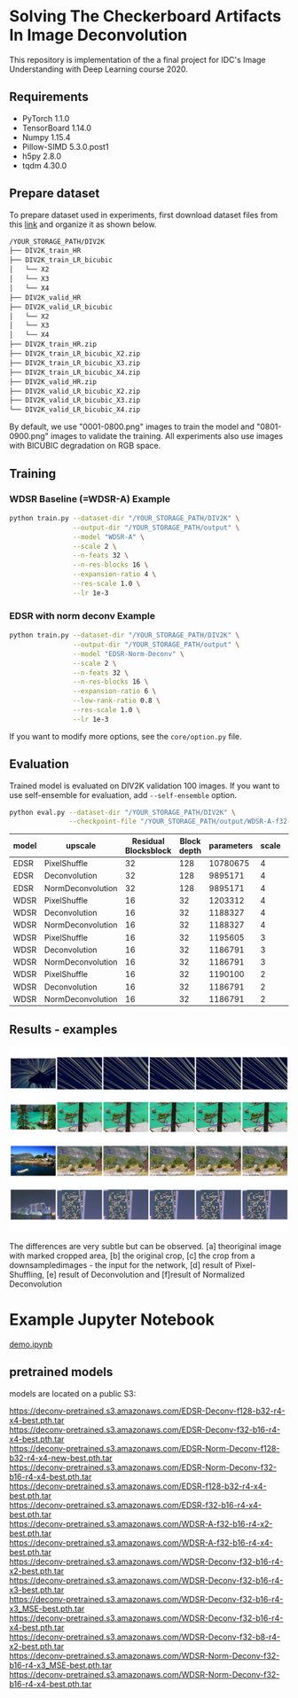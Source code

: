 # Solving The Checkerboard Artifacts In Image Deconvolution

This repository is implementation of the a final project for IDC's Image Understanding with Deep Learning course 2020.

## Requirements 
- PyTorch 1.1.0
- TensorBoard 1.14.0
- Numpy 1.15.4
- Pillow-SIMD 5.3.0.post1
- h5py 2.8.0
- tqdm 4.30.0

## Prepare dataset

To prepare dataset used in experiments, first download dataset files from this [link](https://data.vision.ee.ethz.ch/cvl/DIV2K) and organize it as shown below.

```bash
/YOUR_STORAGE_PATH/DIV2K
├── DIV2K_train_HR
├── DIV2K_train_LR_bicubic
│   └── X2
│   └── X3
│   └── X4
├── DIV2K_valid_HR
├── DIV2K_valid_LR_bicubic
│   └── X2
│   └── X3
│   └── X4
├── DIV2K_train_HR.zip
├── DIV2K_train_LR_bicubic_X2.zip
├── DIV2K_train_LR_bicubic_X3.zip
├── DIV2K_train_LR_bicubic_X4.zip
├── DIV2K_valid_HR.zip
├── DIV2K_valid_LR_bicubic_X2.zip
├── DIV2K_valid_LR_bicubic_X3.zip
└── DIV2K_valid_LR_bicubic_X4.zip
```

By default, we use "0001-0800.png" images to train the model and "0801-0900.png" images to validate the training.
All experiments also use images with BICUBIC degradation on RGB space.

## Training

### WDSR Baseline (=WDSR-A) Example

```bash
python train.py --dataset-dir "/YOUR_STORAGE_PATH/DIV2K" \
                --output-dir "/YOUR_STORAGE_PATH/output" \
                --model "WDSR-A" \
                --scale 2 \
                --n-feats 32 \
                --n-res-blocks 16 \
                --expansion-ratio 4 \
                --res-scale 1.0 \
                --lr 1e-3
```

### EDSR with norm deconv Example

```bash
python train.py --dataset-dir "/YOUR_STORAGE_PATH/DIV2K" \
                --output-dir "/YOUR_STORAGE_PATH/output" \
                --model "EDSR-Norm-Deconv" \
                --scale 2 \
                --n-feats 32 \
                --n-res-blocks 16 \
                --expansion-ratio 6 \
                --low-rank-ratio 0.8 \
                --res-scale 1.0 \
                --lr 1e-3
```

If you want to modify more options, see the `core/option.py` file.

## Evaluation

Trained model is evaluated on DIV2K validation 100 images. If you want to use self-ensemble for evaluation, add `--self-ensemble` option.

```bash
python eval.py --dataset-dir "/YOUR_STORAGE_PATH/DIV2K" \
               --checkpoint-file "/YOUR_STORAGE_PATH/output/WDSR-A-f32-b16-r4-x2-best.pth.tar"
```

| model |	upscale | Residual Blocksblock | Block depth |	parameters |	scale	 | PSNR  |
|-------|---------|----------------------|-------------|-------------|---------|-------|
|EDSR|	PixelShuffle|	32|	128|	10780675|	4	|29.04|
|EDSR|	Deconvolution|	32|	128|	9895171|	4	|29.04|
|EDSR|	NormDeconvolution|	32|	128|9895171|	4|	29.07|
|WDSR|	PixelShuffle|	16|	32|	1203312	|4|	28.77|
|WDSR|	Deconvolution|	16|	32|	1188327|	4|	28.86|
|WDSR|	NormDeconvolution|	16|	32|	1188327|	4|	28.9|
|WDSR|	PixelShuffle|	16|	32|	1195605	|3|	30.77|
|WDSR|	Deconvolution|	16|	32|	1186791|	3|	30.76|
|WDSR|	NormDeconvolution|	16|	32|	1186791|	3|	30.72|
|WDSR|	PixelShuffle|	16|	32|	1190100|	2|	34.67|
|WDSR|	Deconvolution|	16|	32|	1186791|	2|34.65|
|WDSR|	NormDeconvolution|	16|	32|	1186791|2|	34.63|



## Results - examples
<center><img src="./images/result_examples.png" /></center>

The differences are very subtle but can be observed. [a] theoriginal image with marked cropped area, [b] the original crop, [c] the crop from a downsampledimages - the input for the network, [d] result of Pixel-Shuffling, [e] result of Deconvolution and [f]result of Normalized Deconvolution

# Example Jupyter Notebook 
[demo.ipynb](demo.ipynb)

## pretrained models
models are located on a public S3:

https://deconv-pretrained.s3.amazonaws.com/EDSR-Deconv-f128-b32-r4-x4-best.pth.tar  
https://deconv-pretrained.s3.amazonaws.com/EDSR-Deconv-f32-b16-r4-x4-best.pth.tar  
https://deconv-pretrained.s3.amazonaws.com/EDSR-Norm-Deconv-f128-b32-r4-x4-new-best.pth.tar  
https://deconv-pretrained.s3.amazonaws.com/EDSR-Norm-Deconv-f32-b16-r4-x4-best.pth.tar  
https://deconv-pretrained.s3.amazonaws.com/EDSR-f128-b32-r4-x4-best.pth.tar  
https://deconv-pretrained.s3.amazonaws.com/EDSR-f32-b16-r4-x4-best.pth.tar  
https://deconv-pretrained.s3.amazonaws.com/WDSR-A-f32-b16-r4-x2-best.pth.tar  
https://deconv-pretrained.s3.amazonaws.com/WDSR-A-f32-b16-r4-x4-best.pth.tar  
https://deconv-pretrained.s3.amazonaws.com/WDSR-Deconv-f32-b16-r4-x2-best.pth.tar  
https://deconv-pretrained.s3.amazonaws.com/WDSR-Deconv-f32-b16-r4-x3-best.pth.tar  
https://deconv-pretrained.s3.amazonaws.com/WDSR-Deconv-f32-b16-r4-x3_MSE-best.pth.tar  
https://deconv-pretrained.s3.amazonaws.com/WDSR-Deconv-f32-b16-r4-x4-best.pth.tar  
https://deconv-pretrained.s3.amazonaws.com/WDSR-Deconv-f32-b8-r4-x2-best.pth.tar  
https://deconv-pretrained.s3.amazonaws.com/WDSR-Norm-Deconv-f32-b16-r4-x3_MSE-best.pth.tar  
https://deconv-pretrained.s3.amazonaws.com/WDSR-Norm-Deconv-f32-b16-r4-x4-best.pth.tar  